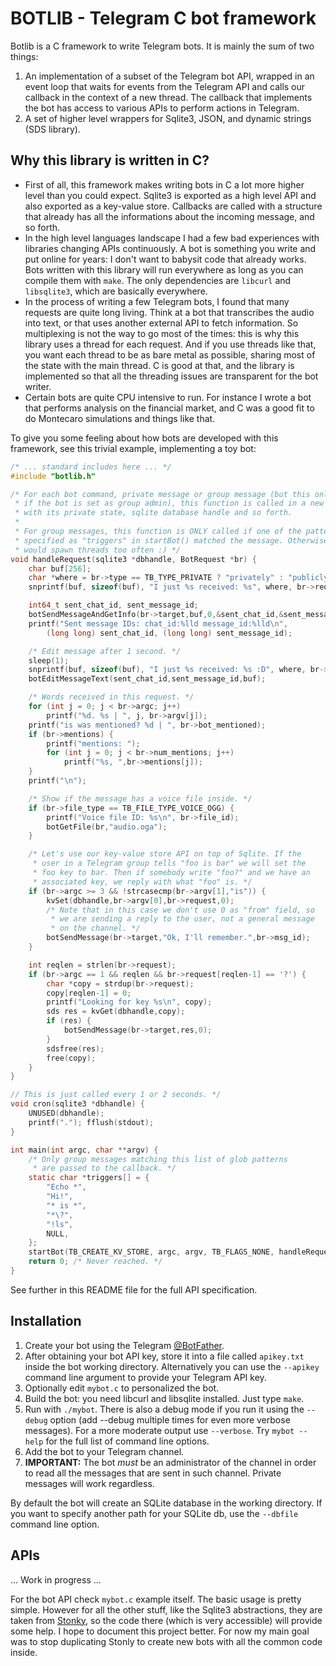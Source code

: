 # BOTLIB - Telegram C bot framework

Botlib is a C framework to write Telegram bots. It is mainly the sum of two things:

1. An implementation of a subset of the Telegram bot API, wrapped in an event loop that waits for events from the Telegram API and calls our callback in the context of a new thread. The callback that implements the bot has access to various APIs to perform actions in Telegram.
2. A set of higher level wrappers for Sqlite3, JSON, and dynamic strings (SDS library).

## Why this library is written in C?

* First of all, this framework makes writing bots in C a lot more higher level than you could expect. Sqlite3 is exported as a high level API and also exported as a key-value store. Callbacks are called with a structure that already has all the informations about the incoming message, and so forth.
* In the high level languages landscape I had a few bad experiences with libraries changing APIs continuously. A bot is something you write and put online for years: I don't want to babysit code that already works. Bots written with this library will run everywhere as long as you can compile them with `make`. The only dependencies are `libcurl` and `libsqlite3`, which are basically everywhere.
* In the process of writing a few Telegram bots, I found that many requests are quite long living. Think at a bot that transcribes the audio into text, or that uses another external API to fetch information. So multiplexing is not the way to go most of the times: this is why this library uses a thread for each request. And if you use threads like that, you want each thread to be as bare metal as possible, sharing most of the state with the main thread. C is good at that, and the library is implemented so that all the threading issues are transparent for the bot writer.
* Certain bots are quite CPU intensive to run. For instance I wrote a bot that performs analysis on the financial market, and C was a good fit to do Montecaro simulations and things like that.

To give you some feeling about how bots are developed with this framework, see this trivial example, implementing a toy bot:

```c
/* ... standard includes here ... */
#include "botlib.h"

/* For each bot command, private message or group message (but this only works
 * if the bot is set as group admin), this function is called in a new thread,
 * with its private state, sqlite database handle and so forth.
 *
 * For group messages, this function is ONLY called if one of the patterns
 * specified as "triggers" in startBot() matched the message. Otherwise we
 * would spawn threads too often :) */
void handleRequest(sqlite3 *dbhandle, BotRequest *br) {
    char buf[256];
    char *where = br->type == TB_TYPE_PRIVATE ? "privately" : "publicly";
    snprintf(buf, sizeof(buf), "I just %s received: %s", where, br->request);

    int64_t sent_chat_id, sent_message_id;
    botSendMessageAndGetInfo(br->target,buf,0,&sent_chat_id,&sent_message_id);
    printf("Sent message IDs: chat_id:%lld message_id:%lld\n",
        (long long) sent_chat_id, (long long) sent_message_id);

    /* Edit message after 1 second. */
    sleep(1);
    snprintf(buf, sizeof(buf), "I just %s received: %s :D", where, br->request);
    botEditMessageText(sent_chat_id,sent_message_id,buf);

    /* Words received in this request. */
    for (int j = 0; j < br->argc; j++)
        printf("%d. %s | ", j, br->argv[j]);
    printf("is was mentioned? %d | ", br->bot_mentioned);
    if (br->mentions) {
        printf("mentions: ");
        for (int j = 0; j < br->num_mentions; j++)
            printf("%s, ",br->mentions[j]);
    }
    printf("\n");

    /* Show if the message has a voice file inside. */
    if (br->file_type == TB_FILE_TYPE_VOICE_OGG) {
        printf("Voice file ID: %s\n", br->file_id);
        botGetFile(br,"audio.oga");
    }

    /* Let's use our key-value store API on top of Sqlite. If the
     * user in a Telegram group tells "foo is bar" we will set the
     * foo key to bar. Then if somebody write "foo?" and we have an
     * associated key, we reply with what "foo" is. */
    if (br->argc >= 3 && !strcasecmp(br->argv[1],"is")) {
        kvSet(dbhandle,br->argv[0],br->request,0);
        /* Note that in this case we don't use 0 as "from" field, so
         * we are sending a reply to the user, not a general message
         * on the channel. */
        botSendMessage(br->target,"Ok, I'll remember.",br->msg_id);
    }

    int reqlen = strlen(br->request);
    if (br->argc == 1 && reqlen && br->request[reqlen-1] == '?') {
        char *copy = strdup(br->request);
        copy[reqlen-1] = 0;
        printf("Looking for key %s\n", copy);
        sds res = kvGet(dbhandle,copy);
        if (res) {
            botSendMessage(br->target,res,0);
        }
        sdsfree(res);
        free(copy);
    }
}

// This is just called every 1 or 2 seconds. */
void cron(sqlite3 *dbhandle) {
    UNUSED(dbhandle);
    printf("."); fflush(stdout);
}

int main(int argc, char **argv) {
    /* Only group messages matching this list of glob patterns
     * are passed to the callback. */
    static char *triggers[] = {
        "Echo *",
        "Hi!",
        "* is *",
        "*\?",
        "!ls",
        NULL,
    };
    startBot(TB_CREATE_KV_STORE, argc, argv, TB_FLAGS_NONE, handleRequest, cron, triggers);
    return 0; /* Never reached. */
}
```

See further in this README file for the full API specification.

## Installation

1. Create your bot using the Telegram [@BotFather](https://t.me/botfather).
2. After obtaining your bot API key, store it into a file called `apikey.txt` inside the bot working directory. Alternatively you can use the `--apikey` command line argument to provide your Telegram API key.
3. Optionally edit `mybot.c` to personalized the bot.
3. Build the bot: you need libcurl and libsqlite installed. Just type `make`.
4. Run with `./mybot`. There is also a debug mode if you run it using the `--debug` option (add --debug multiple times for even more verbose messages). For a more moderate output use `--verbose`. Try `mybot --help` for the full list of command line options.
5. Add the bot to your Telegram channel.
6. **IMPORTANT:** The bot *must* be an administrator of the channel in order to read all the messages that are sent in such channel. Private messages will work regardless.

By default the bot will create an SQLite database in the working directory.
If you want to specify another path for your SQLite db, use the `--dbfile`
command line option.

## APIs

... Work in progress ...

For the bot API check `mybot.c` example itself. The basic usage is pretty simple. However for all the other stuff, like the Sqlite3 abstractions, they are taken from [Stonky](https://github.com/antirez/stonky), so the code there (which is very accessible) will provide some help. I hope to document this project better. For now my main goal was to stop duplicating Stonly to create new bots with all the common code inside.
